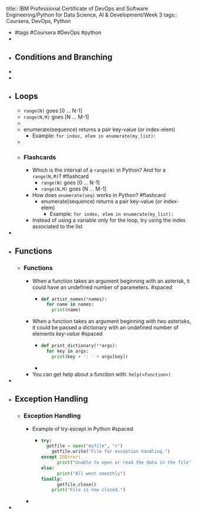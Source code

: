 title:: IBM Professional Certificate of DevOps and Software Engineering/Python for Data Science, AI & Development/Week 3
tags:: Coursera, DevOps, Python

- #tags #Coursera #DevOps #python
-
- ## Conditions and Branching
-
-
- ## Loops
	- `range(N)` goes [0 ... N-1]
	- `range(N,M)` goes [N ... M-1]
	-
	- enumerate(sequence) returns a pair key-value (or index-elem)
		- Example: `for index, elem in enumerate(my_list):`
	-
	- ### Flashcards
		- Which is the interval of a `range(N)` in Python? And for a `range(N,M)`? #flashcard
			- `range(N)` goes [0 ... N-1]
			- `range(N,M)` goes [N ... M-1]
		- How does `enumerate(seq)` works in Python? #flashcard
			- enumerate(sequence) returns a pair key-value (or index-elem)
				- Example: `for index, elem in enumerate(my_list):`
		- Instead of using a variable only for the loop, try using the index associated to the list
-
- ## Functions
	- ### Functions
		- When a function takes an argument beginning with an asterisk, it could have an undefined number of parameters. #spaced
			- ```python
			  def artist_names(*names):
			    for name in names:
			      print(name)
			  
			  ```
		- When a function takes an argument beginning with two asterisks, it could be passed a dictionary with an undefined number of elements *key-value* #spaced
			- ```python
			  def print_dictionary(**args):
			    for key in args:
			      print(key + ': ' + args[key])
			  
			  ```
			-
		- You can get help about a function with: `help(<function>)`
-
- ## Exception Handling
	- ### Exception Handling
		- Example of try-except in Python #spaced
			- ```python
			  try:
			  	getfile = open("myfile", "r")
			      getfile.write("File for exception handling.")
			  except IOError:
			    	print("Unable to open or read the data in the file")
			  else:
			    	print("All went smoothly")
			  finally:
			    	getfile.close()
			      print("File is now closed.")
			  ```
		-
-